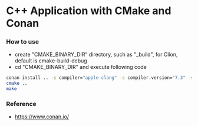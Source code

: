 C++ Application with CMake and Conan
============

### How to use 

* create "CMAKE_BINARY_DIR" directory, such as "_build", for Clion, default is cmake-build-debug
* cd  "CMAKE_BINARY_DIR" and execute following code

```bash
conan install .. -s compiler="apple-clang" -s compiler.version="7.3" -s compiler.libcxx="libc++"
cmake ..
make
```

### Reference

* https://www.conan.io/

